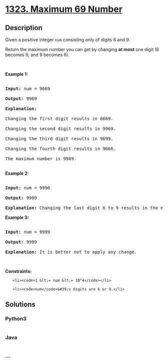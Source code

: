 # [1323. Maximum 69 Number](https://leetcode.com/problems/maximum-69-number)

## Description
<p>Given a positive integer <code>num</code> consisting only of digits 6 and 9.</p>



<p>Return the maximum number you can get by changing <strong>at most</strong> one digit (6 becomes 9, and 9 becomes 6).</p>



<p>&nbsp;</p>

<p><strong>Example 1:</strong></p>



<pre>

<strong>Input:</strong> num = 9669

<strong>Output:</strong> 9969

<strong>Explanation:</strong> 

Changing the first digit results in 6669.

Changing the second digit results in 9969.

Changing the third digit results in 9699.

Changing the fourth digit results in 9666.&nbsp;

The maximum number is 9969.

</pre>



<p><strong>Example 2:</strong></p>



<pre>

<strong>Input:</strong> num = 9996

<strong>Output:</strong> 9999

<strong>Explanation:</strong> Changing the last digit 6 to 9 results in the maximum number.</pre>



<p><strong>Example 3:</strong></p>



<pre>

<strong>Input:</strong> num = 9999

<strong>Output:</strong> 9999

<strong>Explanation:</strong> It is better not to apply any change.</pre>



<p>&nbsp;</p>

<p><strong>Constraints:</strong></p>



<ul>

	<li><code>1 &lt;= num &lt;= 10^4</code></li>

	<li><code>num</code>&#39;s digits are 6 or 9.</li>

</ul>


## Solutions


<!-- tabs:start -->

### **Python3**

```python

```

### **Java**

```java

```

### **...**
```

```

<!-- tabs:end -->